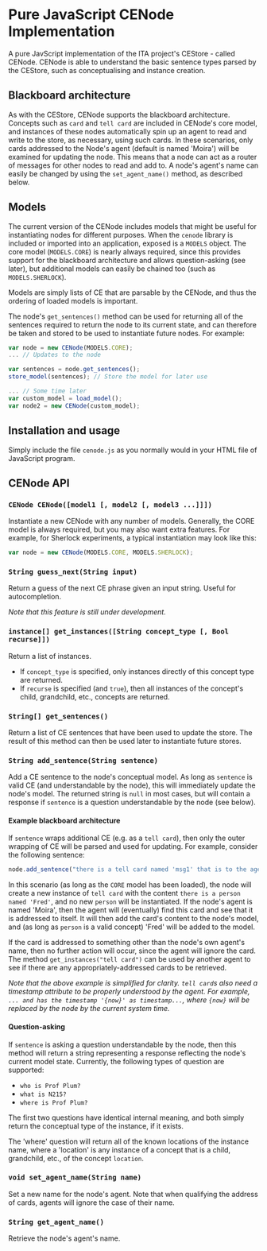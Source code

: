 # Pure JavaScript CENode Implementation

A pure JavScript implementation of the ITA project's CEStore - called CENode. CENode is able to understand the basic sentence types parsed by the CEStore, such as conceptualising and instance creation.

## Blackboard architecture

As with the CEStore, CENode supports the blackboard architecture. Concepts such as `card` and `tell card` are included in CENode's core model, and instances of these nodes automatically spin up an agent to read and write to the store, as necessary, using such cards. In these scenarios, only cards addressed to the Node's agent (default is named 'Moira') will be examined for updating the node. This means that a node can act as a router of messages for other nodes to read and add to. A node's agent's name can easily be changed by using the `set_agent_name()` method, as described below.

## Models

The current version of the CENode includes models that might be useful for instantiating nodes for different purposes. When the `cenode` library is included or imported into an application, exposed is a `MODELS` object. The core model (`MODELS.CORE`) is nearly always required, since this provides support for the blackboard architecture and allows question-asking (see later), but additional models can easily be chained too (such as `MODELS.SHERLOCK`).

Models are simply lists of CE that are parsable by the CENode, and thus the ordering of loaded models is important.

The node's `get_sentences()` method can be used for returning all of the sentences required to return the node to its current state, and can therefore be taken and stored to be used to instantiate future nodes. For example:

```javascript
var node = new CENode(MODELS.CORE);
... // Updates to the node

var sentences = node.get_sentences();
store_model(sentences); // Store the model for later use

... // Some time later 
var custom_model = load_model();
var node2 = new CENode(custom_model);
```

## Installation and usage

Simply include the file `cenode.js` as you normally would in your HTML file of JavaScript program.

## CENode API

### `CENode CENode([model1 [, model2 [, model3 ...]]])`
Instantiate a new CENode with any number of models. Generally, the CORE model is always required, but you may also want extra features. For example, for Sherlock experiments, a typical instantiation may look like this:

```javascript
var node = new CENode(MODELS.CORE, MODELS.SHERLOCK);
```

### `String guess_next(String input)`
Return a guess of the next CE phrase given an input string. Useful for autocompletion.

_Note that this feature is still under development._

### `instance[] get_instances([String concept_type [, Bool recurse]])`
Return a list of instances.

* If `concept_type` is specified, only instances directly of this concept type are returned.
* If `recurse` is specified (and `true`), then all instances of the concept's child, grandchild, etc., concepts are returned.

### `String[] get_sentences()`
Return a list of CE sentences that have been used to update the store. The result of this method can then be used later to instantiate future stores.

### `String add_sentence(String sentence)`
Add a CE sentence to the node's conceptual model. As long as `sentence` is valid CE (and understandable by the node), this will immediately update the node's model. The returned string is `null` in most cases, but will contain a response if `sentence` is a question understandable by the node (see below).

#### Example blackboard architecture

If `sentence` wraps additional CE (e.g. as a `tell card`), then only the outer wrapping of CE will be parsed and used for updating. For example, consider the following sentence:

```javascript
node.add_sentence("there is a tell card named 'msg1' that is to the agent 'Moira' and has 'there is a person named \'Fred\'' as content.");
```

In this scenario (as long as the `CORE` model has been loaded), the node will create a new instance of `tell card` with the content `there is a person named 'Fred'`, and no new `person` will be instantiated. If the node's agent is named 'Moira', then the agent will (eventually) find this card and see that it is addressed to itself. It will then add the card's content to the node's model, and (as long as `person` is a valid concept) 'Fred' will be added to the model.

If the card is addressed to something other than the node's own agent's name, then no further action will occur, since the agent will ignore the card. The method `get_instances("tell card")` can be used by another agent to see if there are any appropriately-addressed cards to be retrieved.

*Note that the above example is simplified for clarity. `tell card`s also need a timestamp attribute to be properly understood by the agent. For example, `... and has the timestamp '{now}' as timestamp...`, where `{now}` will be replaced by the node by the current system time.*

#### Question-asking

If `sentence` is asking a question understandable by the node, then this method will return a string representing a response reflecting the node's current model state. Currently, the following types of question are supported:

* `who is Prof Plum?`
* `what is N215?`
* `where is Prof Plum?`

The first two questions have identical internal meaning, and both simply return the conceptual type of the instance, if it exists. 

The 'where' question will return all of the known locations of the instance name, where a 'location' is any instance of a concept that is a child, grandchild, etc., of the concept `location`.

### `void set_agent_name(String name)`
Set a new name for the node's agent. Note that when qualifying the address of cards, agents will ignore the case of their name.

### `String get_agent_name()`
Retrieve the node's agent's name.
